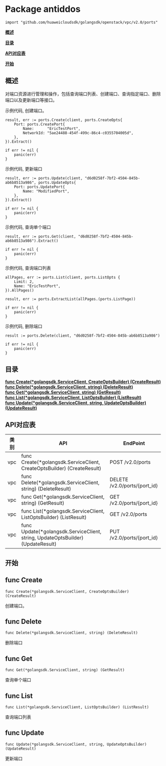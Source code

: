 # Package antiddos
    import "github.com/huaweicloudsdk/golangsdk/openstack/vpc/v2.0/ports"
**[概述](#概述)**  

**[目录](#目录)**  

**[API对应表](#API对应表)**  

**[开始](#开始)**  

## 概述
对端口资源进行管理和操作，包括查询端口列表、创建端口、查询指定端口、删除端口以及更新端口等接口。

示例代码, 创建端口。

    
    result, err := ports.Create(client, ports.CreateOpts{
        Port: ports.CreatePort{
            Name:      "EricTestPort",
            NetworkId: "5ae24488-454f-499c-86c4-c0355704005d",
        },
    }).Extract()
    
    if err != nil {
        panic(err)
    }
    
示例代码, 更新端口

    
    result, err := ports.Update(client, "d6d0258f-7bf2-4504-845b-ab6b8513a986", ports.UpdateOpts{
        Port: ports.UpdatePort{
            Name: "ModifiedPort",
        },
    }).Extract()
    
    if err != nil {
        panic(err)
    }
    
示例代码, 查询单个端口

    
    result, err := ports.Get(client, "d6d0258f-7bf2-4504-845b-ab6b8513a986").Extract()
    
    if err != nil {
        panic(err)
    }
    
示例代码, 查询端口列表

    
    allPages, err := ports.List(client, ports.ListOpts {
        Limit: 2,
        Name: "EricTestPort",
    }).AllPages()
    
    result, err := ports.ExtractList(allPages.(ports.ListPage))
    
    if err != nil {
        panic(err)
    }
    
示例代码, 删除端口

    result := ports.Delete(client, "d6d0258f-7bf2-4504-845b-ab6b8513a986")
    
    if err != nil {
        panic(err)
    }
## 目录
**[func Create(*golangsdk.ServiceClient, CreateOptsBuilder) (CreateResult)](#func-create)**  
**[func Delete(*golangsdk.ServiceClient, string) (DeleteResult)](#func-delete)**  
**[func Get(*golangsdk.ServiceClient, string) (GetResult)](#func-get)**  
**[func List(*golangsdk.ServiceClient, ListOptsBuilder) (ListResult)](#func-list)**  
**[func Update(*golangsdk.ServiceClient, string, UpdateOptsBuilder) (UpdateResult)](#func-update)**  
## API对应表
|类别|API|EndPoint|
|----|---|--------|
|vpc|func Create(*golangsdk.ServiceClient, CreateOptsBuilder) (CreateResult)|POST /v2.0/ports|
|vpc|func Delete(*golangsdk.ServiceClient, string) (DeleteResult)|DELETE /v2.0/ports/{port_id}|
|vpc|func Get(*golangsdk.ServiceClient, string) (GetResult)|GET /v2.0/ports/{port_id}|
|vpc|func List(*golangsdk.ServiceClient, ListOptsBuilder) (ListResult)|GET /v2.0/ports|
|vpc|func Update(*golangsdk.ServiceClient, string, UpdateOptsBuilder) (UpdateResult)|PUT /v2.0/ports/{port_id}|
## 开始
## func Create
    func Create(*golangsdk.ServiceClient, CreateOptsBuilder) (CreateResult)  
创建端口。
## func Delete
    func Delete(*golangsdk.ServiceClient, string) (DeleteResult)  
删除端口
## func Get
    func Get(*golangsdk.ServiceClient, string) (GetResult)  
查询单个端口
## func List
    func List(*golangsdk.ServiceClient, ListOptsBuilder) (ListResult)  
查询端口列表
## func Update
    func Update(*golangsdk.ServiceClient, string, UpdateOptsBuilder) (UpdateResult)  
更新端口
